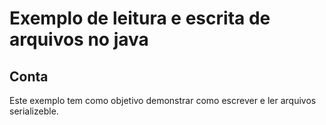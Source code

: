 # Exemplo de leitura e escrita de arquivos no java

## Conta

Este exemplo tem como objetivo demonstrar como escrever e ler arquivos serializeble.
